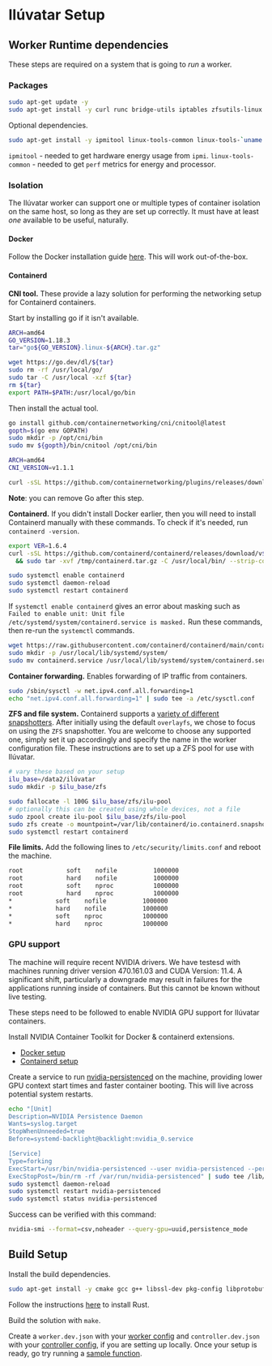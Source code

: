 # Ilúvatar Setup

## Worker Runtime dependencies

These steps are required on a system that is going to *run* a worker.

### Packages

```bash
sudo apt-get update -y
sudo apt-get install -y curl runc bridge-utils iptables zfsutils-linux net-tools sysstat
```

Optional dependencies.

```bash
sudo apt-get install -y ipmitool linux-tools-common linux-tools-`uname -r`
```

`ipmitool` - needed to get hardware energy usage from `ipmi`.
`linux-tools-common` - needed to get `perf` metrics for energy and processor.

### Isolation

The Ilúvatar worker can support one or multiple types of container isolation on the same host, so long as they are set up correctly.
It must have at least *one* available to be useful, naturally.

#### Docker

Follow the Docker installation guide [here](https://docs.docker.com/engine/install/#server).
This will work out-of-the-box.

#### Containerd

**CNI tool.**
These provide a lazy solution for performing the networking setup for Containerd containers.

Start by installing go if it isn't available.

```bash
ARCH=amd64
GO_VERSION=1.18.3
tar="go${GO_VERSION}.linux-${ARCH}.tar.gz"

wget https://go.dev/dl/${tar}
sudo rm -rf /usr/local/go/
sudo tar -C /usr/local -xzf ${tar}
rm ${tar}
export PATH=$PATH:/usr/local/go/bin
```

Then install the actual tool.

```bash
go install github.com/containernetworking/cni/cnitool@latest
gopth=$(go env GOPATH)
sudo mkdir -p /opt/cni/bin
sudo mv ${gopth}/bin/cnitool /opt/cni/bin

ARCH=amd64
CNI_VERSION=v1.1.1

curl -sSL https://github.com/containernetworking/plugins/releases/download/${CNI_VERSION}/cni-plugins-linux-${ARCH}-${CNI_VERSION}.tgz | sudo tar -xz -C /opt/cni/bin
```

**Note**: you can remove Go after this step.

**Containerd.**
If you didn't install Docker earlier, then you will need to install Containerd manually with these commands.
To check if it's needed, run `containerd -version`.

```bash
export VER=1.6.4
curl -sSL https://github.com/containerd/containerd/releases/download/v$VER/containerd-$VER-linux-amd64.tar.gz > /tmp/containerd.tar.gz \
  && sudo tar -xvf /tmp/containerd.tar.gz -C /usr/local/bin/ --strip-components=1

sudo systemctl enable containerd
sudo systemctl daemon-reload
sudo systemctl restart containerd
```

If `systemctl enable containerd` gives an error about masking such as `Failed to enable unit: Unit file /etc/systemd/system/containerd.service is masked.`
Run these commands, then re-run the `systemctl` commands.

```bash
wget https://raw.githubusercontent.com/containerd/containerd/main/containerd.service
sudo mkdir -p /usr/local/lib/systemd/system/
sudo mv containerd.service /usr/local/lib/systemd/system/containerd.service
```

**Container forwarding.**
Enables forwarding of IP traffic from containers.

```bash
sudo /sbin/sysctl -w net.ipv4.conf.all.forwarding=1
echo "net.ipv4.conf.all.forwarding=1" | sudo tee -a /etc/sysctl.conf
```

**ZFS and file system.**
Containerd supports a [variety of different snapshotters](https://github.com/containerd/containerd/tree/main/docs/snapshotters).
After initially using the default `overlayfs`, we chose to focus on using the `ZFS` snapshotter.
You are welcome to choose any supported one, simply set it up accordingly and specify the name in the worker configuration file.
These instructions are to set up a ZFS pool for use with Ilúvatar.

```bash
# vary these based on your setup
ilu_base=/data2/ilúvatar
sudo mkdir -p $ilu_base/zfs

sudo fallocate -l 100G $ilu_base/zfs/ilu-pool
# optionally this can be created using whole devices, not a file
sudo zpool create ilu-pool $ilu_base/zfs/ilu-pool
sudo zfs create -o mountpoint=/var/lib/containerd/io.containerd.snapshotter.v1.zfs ilu-pool/containerd
sudo systemctl restart containerd
```

**File limits.**
Add the following lines to `/etc/security/limits.conf` and reboot the machine.

```sh
root            soft    nofile          1000000
root            hard    nofile          1000000
root            soft    nproc           1000000
root            hard    nproc           1000000
*            soft    nofile          1000000
*            hard    nofile          1000000
*            soft    nproc           1000000
*            hard    nproc           1000000
```

### GPU support

The machine will require recent NVIDIA drivers. We have testesd with machines running driver version 470.161.03 and CUDA Version: 11.4.
A significant shift, particularly a downgrade may result in failures for the applications running inside of containers.
But this cannot be known without live testing.

These steps need to be followed to enable NVIDIA GPU support for Ilúvatar containers.

Install NVIDIA Container Toolkit for Docker & containerd extensions.

* [Docker setup](https://docs.nvidia.com/datacenter/cloud-native/container-toolkit/install-guide.html#docker)
* [Containerd setup](https://docs.nvidia.com/datacenter/cloud-native/container-toolkit/install-guide.html#id6)

Create a service to run [nvidia-persistenced](https://docs.nvidia.com/deploy/driver-persistence/index.html#persistence-daemon) on the machine, providing lower GPU context start times and faster container booting.
This will live across potential system restarts.

```bash
echo "[Unit]
Description=NVIDIA Persistence Daemon
Wants=syslog.target
StopWhenUnneeded=true
Before=systemd-backlight@backlight:nvidia_0.service

[Service]
Type=forking
ExecStart=/usr/bin/nvidia-persistenced --user nvidia-persistenced --persistence-mode --verbose
ExecStopPost=/bin/rm -rf /var/run/nvidia-persistenced" | sudo tee /lib/systemd/system/nvidia-persistenced.service
sudo systemctl daemon-reload
sudo systemctl restart nvidia-persistenced
sudo systemctl status nvidia-persistenced
```

Success can be verified with this command:

```bash
nvidia-smi --format=csv,noheader --query-gpu=uuid,persistence_mode
```

## Build Setup

Install the build dependencies.

```bash
sudo apt-get install -y cmake gcc g++ libssl-dev pkg-config libprotobuf-dev
```

Follow the instructions [here](https://www.rust-lang.org/tools/install) to install Rust.

Build the solution with `make`.

Create a `worker.dev.json` with your [worker config](./WORKER.md#configuration) and `controller.dev.json` with your [controller config](./CONTROLLER.md#configuration), if you are setting up locally.
Once your setup is ready, go try running a [sample function](./FUNCTIONS.md).
